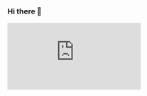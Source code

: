 ### Hi there 👋

![alt text](https://github.com/nagarajumadamshetti/nagarajumadamshetti/blob/main/README.md)
<!--
**nagarajumadamshetti/nagarajumadamshetti** is a ✨ _special_ ✨ repository because its `README.md` (this file) appears on your GitHub profile.

Here are some ideas to get you started:

- 🔭 I’m currently working on ...
- 🌱 I’m currently learning ...
- 👯 I’m looking to collaborate on ...
- 🤔 I’m looking for help with ...
- 💬 Ask me about ...
- 📫 How to reach me: ...
- 😄 Pronouns: ...
- ⚡ Fun fact: ...
-->
